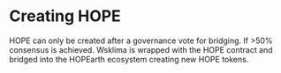 # Creating HOPE

HOPE can only be created after a governance vote for bridging. If >50% consensus is achieved. Wsklima is wrapped with the HOPE contract and bridged into the HOPEarth ecosystem creating new HOPE tokens.
